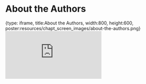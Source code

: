# About the Authors
 
{type: iframe, title:About the Authors, width:800, height:600, poster:resources/chapt_screen_images/about-the-authors.png}
![](http://hutchdatascience.org/GitHub_Automation_for_Scientists/no_toc/about-the-authors.html)
 

 
